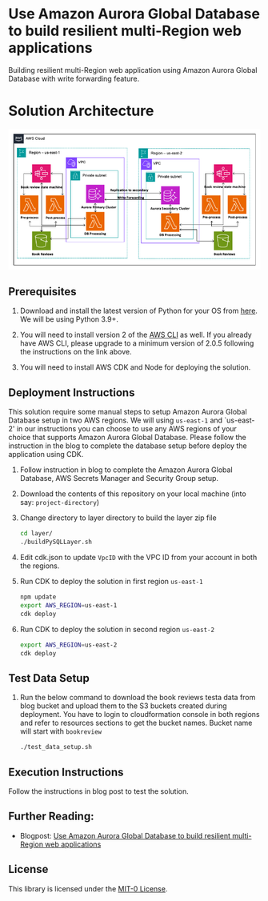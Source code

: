 # Use Amazon Aurora Global Database to build resilient multi-Region web applications 

Building resilient multi-Region web application using Amazon Aurora Global Database with write forwarding feature.

# Solution Architecture

![Solution Architecture](images/solution-architecture.png)

## Prerequisites

1. Download and install the latest version of Python for your OS from [here](https://www.python.org/downloads/). We will be using Python 3.9+.

2. You will need to install version 2 of the [AWS CLI](https://docs.aws.amazon.com/cli/latest/userguide/cli-chap-install.html) as well. If you already have AWS CLI, please upgrade to a minimum version of 2.0.5 following the instructions on the link above.

3. You will need to install AWS CDK and Node for deploying the solution.
## Deployment Instructions

This solution require some manual steps to setup Amazon Aurora Global Database
setup in two AWS regions. We will using `us-east-1` and `us-east-2' in our instructions
you can choose to use any AWS regions of your choice that supports Amazon Aurora Global Database.
Please follow the instruction in the blog to complete the database setup before deploy the application
using CDK.

1. Follow instruction in blog to complete the Amazon Aurora Global Database, AWS Secrets Manager and Security Group setup.

2. Download the contents of this repository on your local machine (into say:
   `project-directory`)

3. Change directory to layer directory to build the layer zip file
   ```bash
   cd layer/
   ./buildPySQLLayer.sh
   ```

4. Edit cdk.json to update `VpcID` with the VPC ID from your account in both the regions. 

5. Run CDK to deploy the solution in first region `us-east-1`
    ```bash
   npm update
   export AWS_REGION=us-east-1
   cdk deploy
    ```
6. Run CDK to deploy the solution in second region `us-east-2`
    ```bash
   export AWS_REGION=us-east-2
   cdk deploy
    ```

## Test Data Setup 

1. Run the below command to download the book reviews testa data from blog bucket and upload them to the S3 buckets 
    created during deployment. You have to login to cloudformation console in both regions and refer to resources 
    sections to get the bucket names. Bucket name will start with `bookreview`
    ```bash
    ./test_data_setup.sh
    ```

## Execution Instructions

Follow the instructions in blog post to test the solution.


## Further Reading:

- Blogpost: [Use Amazon Aurora Global Database to build resilient multi-Region web applications](https://aws.amazon.com/blogs/database/use-amazon-aurora-global-database-to-build-resilient-multi-region-applications/)

## License

This library is licensed under the [MIT-0 License](https://github.com/aws/mit-0).